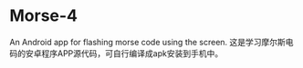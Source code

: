 # Morse-4
An Android app for flashing morse code using the screen.
这是学习摩尔斯电码的安卓程序APP源代码，可自行编译成apk安装到手机中。
